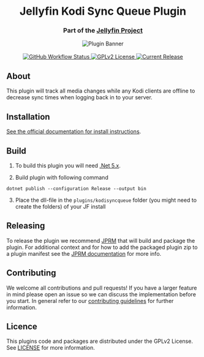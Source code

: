 <h1 align="center">Jellyfin Kodi Sync Queue Plugin</h1>
<h3 align="center">Part of the <a href="https://jellyfin.org">Jellyfin Project</a></h3>

<p align="center">
<img alt="Plugin Banner" src="https://raw.githubusercontent.com/jellyfin/jellyfin-ux/master/plugins/SVG/jellyfin-plugin-kodisyncqueue.svg?sanitize=true"/>
<br/>
<br/>
<a href="https://github.com/jellyfin/jellyfin-plugin-kodisyncqueue/actions?query=workflow%3A%22Test+Build+Plugin%22">
<img alt="GitHub Workflow Status" src="https://img.shields.io/github/workflow/status/jellyfin/jellyfin-plugin-kodisyncqueue/Test%20Build%20Plugin.svg">
</a>
<a href="https://github.com/jellyfin/jellyfin-plugin-kodisyncqueue">
<img alt="GPLv2 License" src="https://img.shields.io/github/license/jellyfin/jellyfin-plugin-kodisyncqueue.svg"/>
</a>
<a href="https://github.com/jellyfin/jellyfin-plugin-kodisyncqueue/releases">
<img alt="Current Release" src="https://img.shields.io/github/release/jellyfin/jellyfin-plugin-kodisyncqueue.svg"/>
</a>
</p>

## About
This plugin will track all media changes while any Kodi clients are offline to decrease sync times when logging back in to your server.

## Installation

[See the official documentation for install instructions](https://jellyfin.org/docs/general/server/plugins/index.html#installing).

## Build

1. To build this plugin you will need [.Net 5.x](https://dotnet.microsoft.com/download/dotnet/5.0).

2. Build plugin with following command
  ```
  dotnet publish --configuration Release --output bin
  ```

3. Place the dll-file in the `plugins/kodisyncqueue` folder (you might need to create the folders) of your JF install

## Releasing

To release the plugin we recommend [JPRM](https://github.com/oddstr13/jellyfin-plugin-repository-manager) that will build and package the plugin.
For additional context and for how to add the packaged plugin zip to a plugin manifest see the [JPRM documentation](https://github.com/oddstr13/jellyfin-plugin-repository-manager) for more info.

## Contributing

We welcome all contributions and pull requests! If you have a larger feature in mind please open an issue so we can discuss the implementation before you start.
In general refer to our [contributing guidelines](https://github.com/jellyfin/.github/blob/master/CONTRIBUTING.md) for further information.

## Licence

This plugins code and packages are distributed under the GPLv2 License. See [LICENSE](./LICENSE) for more information.
